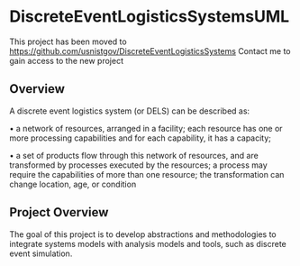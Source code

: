 # DiscreteEventLogisticsSystemsUML

This project has been moved to https://github.com/usnistgov/DiscreteEventLogisticsSystems
Contact me to gain access to the new project

## Overview
A discrete event logistics system (or DELS) can be described as:

•	a network of resources, arranged in a facility; each resource has one or more processing capabilities and for each capability, it has a capacity; 

•	a set of products flow through this network of resources, and are transformed by processes executed by the resources; a process may require the capabilities of more than one resource; the transformation can change location, age, or condition

## Project Overview
The goal of this project is to develop abstractions and methodologies to integrate systems models with analysis models and tools, such as discrete event simulation.
